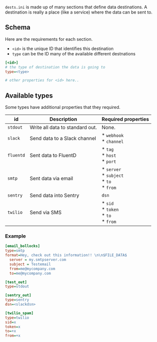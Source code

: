 `dests.ini` is made up of many sections that define data destinations. A destination is really a place (like a service) where the data can be sent to.

## Schema

Here are the requirements for each section.

* `<id>` is the unique ID that identifies this destination
* `type` can be the ID many of the available different destnations

```ini
[<id>]
# the type of destination the data is going to
type=<type>

# other properties for <id> here..
```

## Available types

Some types have additional properties that they required.

| id       | Description                     | Required properties                                        |
|----------|---------------------------------|------------------------------------------------------------|
| `stdout`   | Write all data to standard out. | None.                                                      |
| `slack`    | Send data to a Slack channel    | * `webhook` <br> * `channel` <br>                          |
| `fluentd`  | Sent data to FluentD            | * `tag` <br> * `host` <br> * `port` <br>                   |
| `smtp`     | Sent data via email             | * `server` <br> * `subject` <br> * `to` <br> * `from` <br> |
| `sentry` | Send data into Sentry           | `dsn`                                                      |
| `twilio` | Send via SMS | * `sid` <br> * `token` <br> * `to` <br> * `from` |

### Example

```ini
[email_bollocks]
type=smtp
format=Hey, check out this information!! \n\n$FILE_DATA$
  server = my.smtpserver.com
  subject = Testemail
  from=me@mycompany.com
  to=me@mycompany.com

[test_out]
type=stdout

[sentry_out]
type=sentry
dsn=<slackdsn>

[twilio_spam]
type=twilio
sid=x
token=x
to=+x
from=+x
```